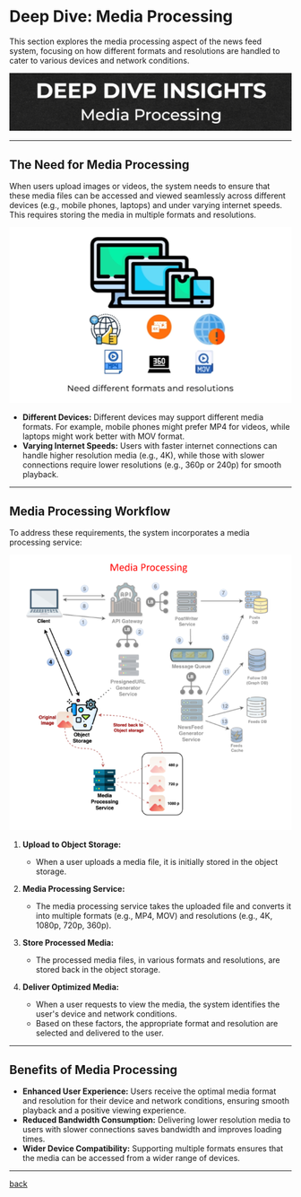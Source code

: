 # **Deep Dive: Media Processing**

This section explores the media processing aspect of the news feed system, focusing on how different formats and resolutions are handled to cater to various devices and network conditions.

![19.png](img/19.png)

---

## **The Need for Media Processing**

When users upload images or videos, the system needs to ensure that these media files can be accessed and viewed seamlessly across different devices (e.g., mobile phones, laptops) and under varying internet speeds. This requires storing the media in multiple formats and resolutions.

![20.png](img/20.png)

* **Different Devices:** Different devices may support different media formats. For example, mobile phones might prefer MP4 for videos, while laptops might work better with MOV format.  
* **Varying Internet Speeds:** Users with faster internet connections can handle higher resolution media (e.g., 4K), while those with slower connections require lower resolutions (e.g., 360p or 240p) for smooth playback.

---

## **Media Processing Workflow**

To address these requirements, the system incorporates a media processing service:

![21.png](img/21.png)

1. **Upload to Object Storage:**

   * When a user uploads a media file, it is initially stored in the object storage.  
2. **Media Processing Service:**

   * The media processing service takes the uploaded file and converts it into multiple formats (e.g., MP4, MOV) and resolutions (e.g., 4K, 1080p, 720p, 360p).  
3. **Store Processed Media:**

   * The processed media files, in various formats and resolutions, are stored back in the object storage.  
4. **Deliver Optimized Media:**

   * When a user requests to view the media, the system identifies the user's device and network conditions.  
   * Based on these factors, the appropriate format and resolution are selected and delivered to the user.

---

## **Benefits of Media Processing**

* **Enhanced User Experience:** Users receive the optimal media format and resolution for their device and network conditions, ensuring smooth playback and a positive viewing experience.  
* **Reduced Bandwidth Consumption:** Delivering lower resolution media to users with slower connections saves bandwidth and improves loading times.  
* **Wider Device Compatibility:** Supporting multiple formats ensures that the media can be accessed from a wider range of devices.

---

[back](../README.md)